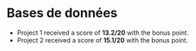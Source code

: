 # Bases de données

* Project 1 received a score of **13.2/20** with the bonus point.
* Project 2 received a score of **15.1/20** with the bonus point.
